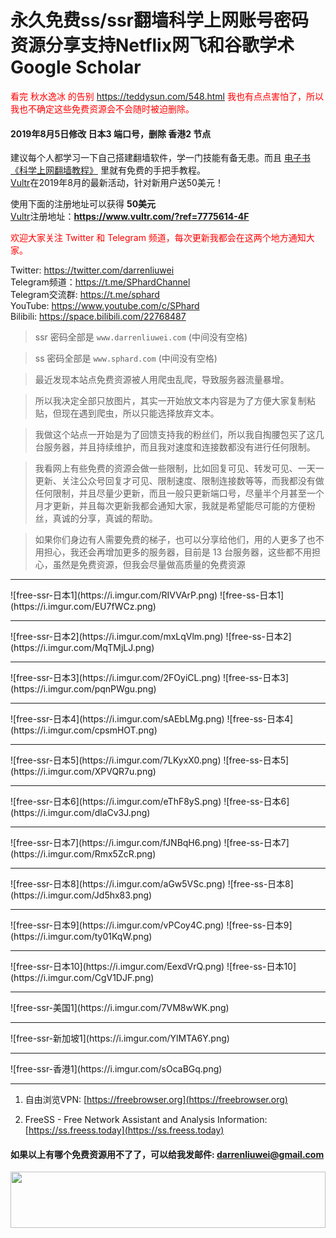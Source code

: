 # 永久免费ss/ssr翻墙科学上网账号密码资源分享支持Netflix网飞和谷歌学术Google Scholar
<font color="red">看完 秋水逸冰 的告别 <a href="https://teddysun.com/548.html">https://teddysun.com/548.html</a> 我也有点点害怕了，所以我也不确定这些免费资源会不会随时被迫删除。</font>

#### 2019年8月5日修改 日本3 端口号，删除 香港2 节点
建议每个人都学习一下自己搭建翻墙软件，学一门技能有备无患。而且 [电子书《科学上网翻墙教程》](https://darrenliuwei.com/ebooks/gfw) 里就有免费的手把手教程。<br>
[Vultr](https://www.vultr.com/?ref=7775614-4F)在2019年8月的最新活动，针对新用户送50美元！

使用下面的注册地址可以获得 **50美元**<br>
[Vultr](https://www.vultr.com/?ref=7775614-4F)注册地址：**https://www.vultr.com/?ref=7775614-4F**

<font color="red">欢迎大家关注 Twitter 和 Telegram 频道，每次更新我都会在这两个地方通知大家。</font>

Twitter: https://twitter.com/darrenliuwei<br>
Telegram频道：https://t.me/SPhardChannel<br>
Telegram交流群: https://t.me/sphard<br>
YouTube: https://www.youtube.com/c/SPhard<br>
Bilibili: https://space.bilibili.com/22768487<br>
>ssr 密码全部是 `www.darrenliuwei.com` (中间没有空格)

>ss 密码全部是 `www.sphard.com` (中间没有空格)

>最近发现本站点免费资源被人用爬虫乱爬，导致服务器流量暴增。

>所以我决定全部只放图片，其实一开始放文本内容是为了方便大家复制粘贴，但现在遇到爬虫，所以只能选择放弃文本。

>我做这个站点一开始是为了回馈支持我的粉丝们，所以我自掏腰包买了这几台服务器，并且持续维护，而且我对速度和连接数都没有进行任何限制。

>我看网上有些免费的资源会做一些限制，比如回复可见、转发可见、一天一更新、关注公众号回复才可见、限制速度、限制连接数等等，而我都没有做任何限制，并且尽量少更新，而且一般只更新端口号，尽量半个月甚至一个月才更新，并且每次更新我都会通知大家，我就是希望能尽可能的方便粉丝，真诚的分享，真诚的帮助。

>如果你们身边有人需要免费的梯子，也可以分享给他们，用的人更多了也不用担心，我还会再增加更多的服务器，目前是 13 台服务器，这些都不用担心，虽然是免费资源，但我会尽量做高质量的免费资源

<hr>
![free-ssr-日本1](https://i.imgur.com/RIVVArP.png)
![free-ss-日本1](https://i.imgur.com/EU7fWCz.png)
<hr>
![free-ssr-日本2](https://i.imgur.com/mxLqVlm.png)
![free-ss-日本2](https://i.imgur.com/MqTMjLJ.png)
<hr>
![free-ssr-日本3](https://i.imgur.com/2FOyiCL.png)
![free-ss-日本3](https://i.imgur.com/pqnPWgu.png)
<hr>
![free-ssr-日本4](https://i.imgur.com/sAEbLMg.png)
![free-ss-日本4](https://i.imgur.com/cpsmHOT.png)
<hr>
![free-ssr-日本5](https://i.imgur.com/7LKyxX0.png)
![free-ss-日本5](https://i.imgur.com/XPVQR7u.png)
<hr>
![free-ssr-日本6](https://i.imgur.com/eThF8yS.png)
![free-ss-日本6](https://i.imgur.com/dlaCv3J.png)
<hr>
![free-ssr-日本7](https://i.imgur.com/fJNBqH6.png)
![free-ss-日本7](https://i.imgur.com/Rmx5ZcR.png)
<hr>
![free-ssr-日本8](https://i.imgur.com/aGw5VSc.png)
![free-ss-日本8](https://i.imgur.com/Jd5hx83.png)
<hr>
![free-ssr-日本9](https://i.imgur.com/vPCoy4C.png)
![free-ss-日本9](https://i.imgur.com/ty01KqW.png)
<hr>
![free-ssr-日本10](https://i.imgur.com/EexdVrQ.png)
![free-ss-日本10](https://i.imgur.com/CgV1DJF.png)
<hr>
![free-ssr-美国1](https://i.imgur.com/7VM8wWK.png)
<hr>
![free-ssr-新加坡1](https://i.imgur.com/YlMTA6Y.png)
<hr>
![free-ssr-香港1](https://i.imgur.com/sOcaBGq.png)
<hr>

1. 自由浏览VPN: [https://freebrowser.org](https://freebrowser.org)

2. FreeSS - Free Network Assistant and Analysis Information: [https://ss.freess.today](https://ss.freess.today)

#### 如果以上有哪个免费资源用不了了，可以给我发邮件: darrenliuwei@gmail.com

<a href="https://www.vultr.com/?ref=7775614-4F"><img src="https://www.vultr.com/media/banner_1.png" width="100%" height="90"></a>